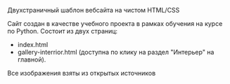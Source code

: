 Двухстраничный шаблон вебсайта на чистом HTML/CSS

Сайт создан в качестве учебного проекта в рамках обучения на курсе по Python.
Состоит из двух страниц:
- index.html
- gallery-interrior.html (доступна по клику на раздел "Интерьер" на главной).

Все изображения взяты из открытых источников
